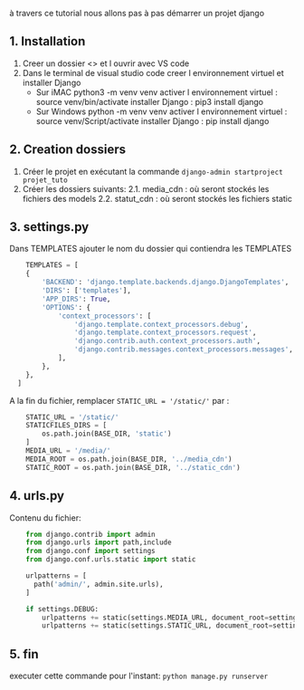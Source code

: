 à travers ce tutorial nous allons pas à pas démarrer un projet django

## 1. Installation
  1. Creer un dossier <> et l ouvrir avec VS code
  2. Dans le terminal de visual studio code creer l environnement virtuel et installer Django
      * Sur iMAC python3 -m venv venv activer l environnement virtuel : source venv/bin/activate installer Django : pip3 install django
      * Sur Windows python -m venv venv activer l environnement virtuel : source venv/Script/activate installer Django : pip install django

## 2. Creation dossiers
  1. Créer le projet en exécutant la commande `django-admin startproject projet_tuto`
  2. Créer les dossiers suivants:
    2.1. media_cdn : où seront stockés les fichiers des models
    2.2. statut_cdn : où seront stockés les fichiers static
    
## 3. settings.py
Dans TEMPLATES ajouter le nom du dossier qui contiendra les TEMPLATES
```python
    TEMPLATES = [
    {
        'BACKEND': 'django.template.backends.django.DjangoTemplates',
        'DIRS': ['templates'],
        'APP_DIRS': True,
        'OPTIONS': {
            'context_processors': [
                'django.template.context_processors.debug',
                'django.template.context_processors.request',
                'django.contrib.auth.context_processors.auth',
                'django.contrib.messages.context_processors.messages',
            ],
        },
    },
  ]
  ```
A la fin du fichier, remplacer `STATIC_URL = '/static/'`
par :
```python
    STATIC_URL = '/static/'
    STATICFILES_DIRS = [
        os.path.join(BASE_DIR, 'static')
    ]
    MEDIA_URL = '/media/'
    MEDIA_ROOT = os.path.join(BASE_DIR, '../media_cdn')
    STATIC_ROOT = os.path.join(BASE_DIR, '../static_cdn')
```

## 4. urls.py
  Contenu du fichier:
```python
    from django.contrib import admin
    from django.urls import path,include
    from django.conf import settings
    from django.conf.urls.static import static

    urlpatterns = [
      path('admin/', admin.site.urls),
    ]

    if settings.DEBUG:
        urlpatterns += static(settings.MEDIA_URL, document_root=settings.MEDIA_ROOT)
        urlpatterns += static(settings.STATIC_URL, document_root=settings.STATIC_ROOT)
```

## 5. fin
  executer cette commande pour l'instant: `python manage.py runserver`
